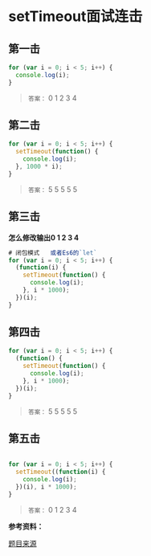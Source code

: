 # setTimeout面试连击 

## 第一击

```js
for (var i = 0; i < 5; i++) {
  console.log(i);
}
```

> `答案：` 0  1  2  3  4


## 第二击

```js
for (var i = 0; i < 5; i++) {
  setTimeout(function() {
    console.log(i);
  }, 1000 * i);
}
```

> `答案：` 5   5   5   5  5

## 第三击

**怎么修改输出0  1  2  3  4**

```js
# 闭包模式   或者Es6的`let`
for (var i = 0; i < 5; i++) {
  (function(i) {
    setTimeout(function() {
      console.log(i);
    }, i * 1000);
  })(i);
}
```


## 第四击

```js
for (var i = 0; i < 5; i++) {
  (function() {
    setTimeout(function() {
      console.log(i);
    }, i * 1000);
  })(i);
}
```

> `答案：` 5  5   5   5   5


## 第五击

```js

for (var i = 0; i < 5; i++) {
  setTimeout((function(i) {
    console.log(i);
  })(i), i * 1000);
}

```

> `答案：` 0  1  2   3   4

**参考资料：**

[题目来源](https://zhuanlan.zhihu.com/p/25407758)
